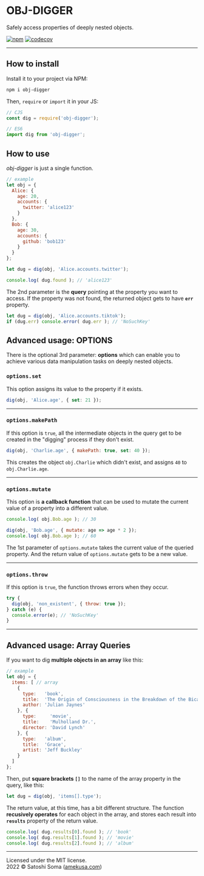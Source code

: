 # OBJ-DIGGER
Safely access properties of deeply nested objects.

[![npm](https://img.shields.io/badge/dynamic/json?label=npm%0Apackage&query=%24%5B%27dist-tags%27%5D%5B%27latest%27%5D&url=https%3A%2F%2Fregistry.npmjs.org%2Fobj-digger%2F)](https://www.npmjs.com/package/obj-digger) [![codecov](https://codecov.io/gh/amekusa/obj-digger/branch/master/graph/badge.svg?token=LYU3ZAOR84)](https://codecov.io/gh/amekusa/obj-digger)

---

## How to install
Install it to your project via NPM:

```sh
npm i obj-digger
```

Then, `require` or `import` it in your JS:

```js
// CJS
const dig = require('obj-digger');
```

```js
// ES6
import dig from 'obj-digger';
```


## How to use
*obj-digger* is just a single function.

```js
// example
let obj = {
  Alice: {
    age: 20,
    accounts: {
      twitter: 'alice123'
    }
  },
  Bob: {
    age: 30,
    accounts: {
      github: 'bob123'
    }
  }
};

let dug = dig(obj, 'Alice.accounts.twitter');

console.log( dug.found ); // 'alice123'
```

The 2nd parameter is the **query** pointing at the property you want to access.
If the property was not found, the returned object gets to have **`err`** property.

```js
let dug = dig(obj, 'Alice.accounts.tiktok');
if (dug.err) console.error( dug.err ); // 'NoSuchKey'
```

## Advanced usage: OPTIONS
There is the optional 3rd parameter: **options** which can enable you to achieve various data manipulation tasks on deeply nested objects.

### `options.set`
This option assigns its value to the property if it exists.

```js
dig(obj, 'Alice.age', { set: 21 });
```

---

### `options.makePath`
If this option is `true`, all the intermediate objects in the query get to be created in the "digging" process if they don't exist.

```js
dig(obj, 'Charlie.age', { makePath: true, set: 40 });
```

This creates the object `obj.Charlie` which didn't exist, and assigns `40` to `obj.Charlie.age`.

---

### `options.mutate`
This option is **a callback function** that can be used to mutate the current value of a property into a different value.

```js
console.log( obj.Bob.age ); // 30

dig(obj, 'Bob.age', { mutate: age => age * 2 });
console.log( obj.Bob.age ); // 60
```

The 1st parameter of `options.mutate` takes the current value of the queried property.
And the return value of `options.mutate` gets to be a new value.

---

### `options.throw`
If this option is `true`, the function throws errors when they occur.

```js
try {
  dig(obj, 'non_existent', { throw: true });
} catch (e) {
  console.error(e); // 'NoSuchKey'
}
```

---

## Advanced usage: Array Queries
If you want to dig **multiple objects in an array** like this:

```js
// example
let obj = {
  items: [ // array
    {
      type:   'book',
      title:  'The Origin of Consciousness in the Breakdown of the Bicameral Mind',
      author: 'Julian Jaynes'
    }, {
      type:     'movie',
      title:    'Mulholland Dr.',
      director: 'David Lynch'
    }, {
      type:   'album',
      title:  'Grace',
      artist: 'Jeff Buckley'
    }
  ]
};
```

Then, put **square brackets `[]`** to the name of the array property in the query, like this:

```js
let dug = dig(obj, 'items[].type');
```

The return value, at this time, has a bit different structure.
The function **recusively operates** for each object in the array, and stores each result into **`results`** property of the return value.

```js
console.log( dug.results[0].found ); // 'book'
console.log( dug.results[1].found ); // 'movie'
console.log( dug.results[2].found ); // 'album'
```

---
Licensed under the MIT license.  
2022 &copy; Satoshi Soma ([amekusa.com](https://amekusa.com))
